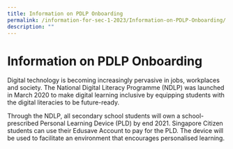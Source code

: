 ```yaml
---
title: Information on PDLP Onboarding
permalink: /information-for-sec-1-2023/Information-on-PDLP-Onboarding/
description: ""
---
```

Information on PDLP Onboarding
==============================

Digital technology is becoming increasingly pervasive in jobs, workplaces and society. The National Digital Literacy Programme (NDLP) was launched in March 2020 to make digital learning inclusive by equipping students with the digital literacies to be future-ready.  

  

Through the NDLP, all secondary school students will own a school-prescribed Personal Learning Device (PLD) by end 2021. Singapore Citizen students can use their Edusave Account to pay for the PLD. The device will be used to facilitate an environment that encourages personalised learning.